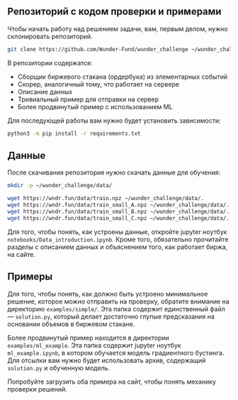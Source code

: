 ## Репозиторий с кодом проверки и примерами

Чтобы начать работу над решением задачи, вам, первым делом, нужно склонировать репозиторий. 

```bash
git clone https://github.com/Wunder-Fund/wunder_challenge ~/wunder_challenge
```

В репозитории содержатся:

- Сборщик биржевого стакана (ордербука) из элементарных событий
- Скорер, аналогичный тому, что работает на сервере
- Описание данных
- Тривиальный пример для отправки на сервер
- Более продвинутый пример с использованием ML

Для последующей работы вам нужно будет установить зависимости:

```bash
python3 -m pip install -r requirements.txt
```

## Данные

После скачивания репозитория нужно скачать данные для обучения:

```bash
mkdir -p ~/wunder_challenge/data/

wget https://wndr.fun/data/train.npz ~/wunder_challenge/data/.
wget https://wndr.fun/data/train_small_A.npz ~/wunder_challenge/data/.
wget https://wndr.fun/data/train_small_B.npz ~/wunder_challenge/data/.
wget https://wndr.fun/data/train_small_C.npz ~/wunder_challenge/data/.
```

Для того, чтобы понять, как устроены данные, откройте jupyter ноутбук `notebooks/Data_introduction.ipynb`. Кроме того, обязательно прочитайте разделы с описанием данных и объяснением того, как работает биржа, на сайте.

## Примеры

Для того, чтобы понять, как должно быть устроено минимальное решение, которое можно отправить на проверку, обратите внимание на директорию `examples/simple/`. Эта папка содержит единственный файл — `solution.py`, который делает достаточно глупые предсказания на основании объемов в биржевом стакане.

Более продвинутый пример находится в директории `examples/ml_example`. Эта папка содержит jupyter ноутбук `ml_example.ipynb`, в котором обучается модель градиентного бустинга. Для отсылки вам нужно будет использовать архив, содержащий `solution.py` и обученную модель.

Попробуйте загрузить оба примера на сайт, чтобы понять механику проверки решений.